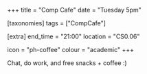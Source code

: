 +++
title = "Comp Cafe"
date = "Tuesday 5pm"

[taxonomies]
tags = ["CompCafe"]

[extra]
end_time = "21:00"
location = "CS0.06"

icon = "ph-coffee"
colour = "academic"
+++

Chat, do work, and free snacks + coffee :)